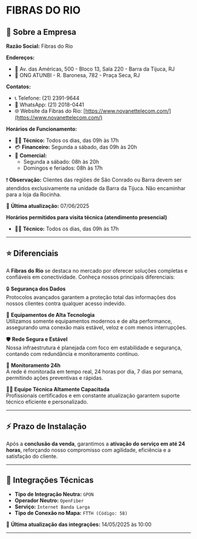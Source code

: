 # **FIBRAS DO RIO**

## 🏢 Sobre a Empresa

**Razão Social:** Fibras do Rio

**Endereços:**  
- 📍 Av. das Américas, 500 - Bloco 13, Sala 220 - Barra da Tijuca, RJ  
- 📍 ONG ATUNBI - R. Baronesa, 782 - Praça Seca, RJ

**Contatos:**  
- 📞 Telefone: (21) 2391-9644  
- 💬 WhatsApp: (21) 2018-0441  
- 🌐 Website da Fibras do Rio: [https://www.novanettelecom.com/](https://www.novanettelecom.com/)

**Horários de Funcionamento:**  
- 👨‍🔧 **Técnico:** Todos os dias, das 09h às 17h  
- 💳 **Financeiro:** Segunda a sábado, das 09h às 20h  
- 🛒 **Comercial:**  
  - Segunda a sábado: 08h às 20h  
  - Domingos e feriados: 08h às 17h

❗ **Observação:** Clientes das regiões de São Conrado ou Barra devem ser atendidos exclusivamente na unidade da Barra da Tijuca. Não encaminhar para a loja da Rocinha.

📅 **Última atualização:** 07/06/2025

**Horários permitidos para visita técnica (atendimento presencial)**
- 👨‍🔧 **Técnico:** Todos os dias, das 09h às 17h
---

## ⭐ Diferenciais

A **Fibras do Rio** se destaca no mercado por oferecer soluções completas e confiáveis em conectividade. Conheça nossos principais diferenciais:

🔒 **Segurança dos Dados**  
Protocolos avançados garantem a proteção total das informações dos nossos clientes contra qualquer acesso indevido.

📡 **Equipamentos de Alta Tecnologia**  
Utilizamos somente equipamentos modernos e de alta performance, assegurando uma conexão mais estável, veloz e com menos interrupções.

🛡️ **Rede Segura e Estável**  
Nossa infraestrutura é planejada com foco em estabilidade e segurança, contando com redundância e monitoramento contínuo.

🎯 **Monitoramento 24h**  
A rede é monitorada em tempo real, 24 horas por dia, 7 dias por semana, permitindo ações preventivas e rápidas.

👨‍🔧 **Equipe Técnica Altamente Capacitada**  
Profissionais certificados e em constante atualização garantem suporte técnico eficiente e personalizado.

---

## ⚡ Prazo de Instalação

Após a **conclusão da venda**, garantimos a **ativação do serviço em até 24 horas**, reforçando nosso compromisso com agilidade, eficiência e a satisfação do cliente.

---

## 🔌 Integrações Técnicas

- **Tipo de Integração Neutra:** `GPON`  
- **Operador Neutro:** `OpenFiber`  
- **Serviço:** `Internet Banda Larga`  
- **Tipo de Conexão no Mapa:** `FTTH (Código: 58)`

📅 **Última atualização das integrações:** 14/05/2025 às 10:00

---
